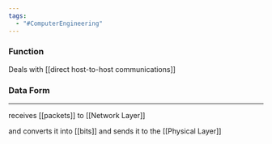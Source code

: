 ```yaml
---
tags:
  - "#ComputerEngineering"
---
```



### Function
Deals with [[direct host-to-host communications]]

### Data Form
---
receives [[packets]] to [[Network Layer]]

and converts it into [[bits]] and sends it to the [[Physical Layer]]

